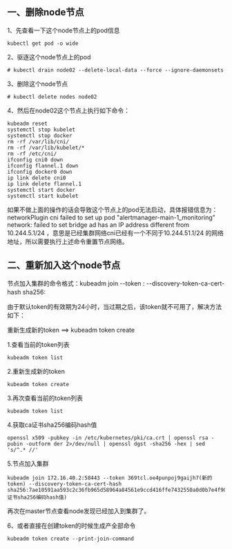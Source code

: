 一、删除node节点
---
1、先查看一下这个node节点上的pod信息
```
kubectl get pod -o wide 
```
     
2、驱逐这个node节点上的pod
```
# kubectl drain node02 --delete-local-data --force --ignore-daemonsets
```

3、删除这个node节点
```
# kubectl delete nodes node02
```

4、然后在node02这个节点上执行如下命令：
```
kubeadm reset
systemctl stop kubelet
systemctl stop docker
rm -rf /var/lib/cni/
rm -rf /var/lib/kubelet/*
rm -rf /etc/cni/
ifconfig cni0 down
ifconfig flannel.1 down
ifconfig docker0 down
ip link delete cni0
ip link delete flannel.1
systemctl start docker
systemctl start kubelet
```
如果不做上面的操作的话会导致这个节点上的pod无法启动，具体报错信息为：networkPlugin cni failed to set up pod "alertmanager-main-1_monitoring" network: failed to set bridge ad has an IP address different from 10.244.5.1/24 ，意思是已经集群网络cni已经有一个不同于10.244.51.1/24 的网络地址，所以需要执行上述命令重置节点网络。


二、重新加入这个node节点 
---
节点加入集群的命令格式：kubeadm join --token <token> <master-ip>:<master-port> --discovery-token-ca-cert-hash sha256:<hash>　

由于默认token的有效期为24小时，当过期之后，该token就不可用了，解决方法如下：

重新生成新的token ==> kubeadm token create　

1.查看当前的token列表
```
kubeadm token list
```

2.重新生成新的token
```
kubeadm token create
```

3.再次查看当前的token列表
```
kubeadm token list
```

4.获取ca证书sha256编码hash值
```
openssl x509 -pubkey -in /etc/kubernetes/pki/ca.crt | openssl rsa -pubin -outform der 2>/dev/null | openssl dgst -sha256 -hex | sed 's/^.* //'
```

5.节点加入集群
```
kubeadm join 172.16.40.2:58443 --token 369tcl.oe4punpoj9gaijh7(新的token) --discovery-token-ca-cert-hash sha256:7ae10591aa593c2c36fb965d58964a84561e9ccd416ffe7432550a0d0b7e4f90(ca证书sha256编码hash值) 
```
再次在master节点查看node发现已经加入到集群了。

6、或者直接在创建token的时候生成产全部命令
```
kubeadm token create --print-join-command
``` 
